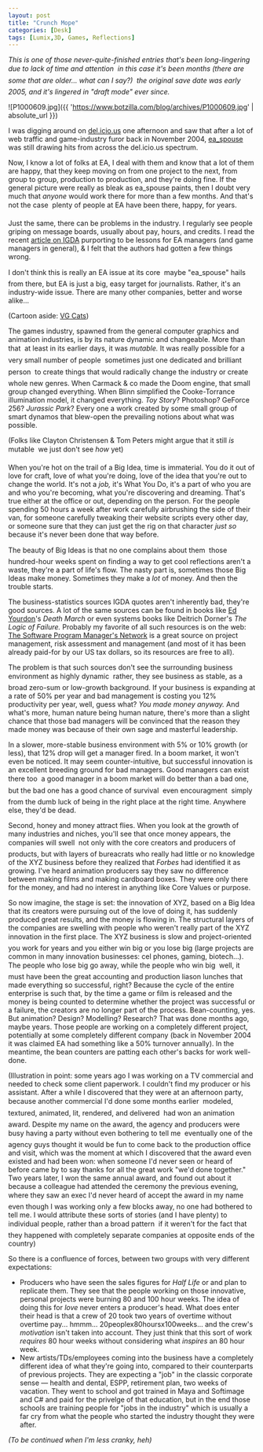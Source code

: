 ```yaml
---
layout: post
title: "Crunch Mope"
categories: [Desk]
tags: [Lumix,3D, Games, Reflections]
---
```

<i>This is one of those never-quite-finished entries that's been long-lingering due to lack of time and attention &#151; in this case it's been months (there are some that are older... what can I say?) &#151; the original save date was early 2005, and it's lingered in "draft mode" ever since.</i>



![P1000609.jpg]({{ 'https://www.botzilla.com/blog/archives/P1000609.jpg' | absolute_url }})


I was digging around on <a href="http://del.icio.us/bjorke/">del.icio.us</a> one afternoon and saw that after a lot of web traffic and game-industry furor back in November 2004, <a href="http://www.livejournal.com/users/ea_spouse/">ea_spouse</a> was still drawing hits from across the del.icio.us spectrum.

Now, I know a lot of folks at EA, I deal with them and know that a lot of them are happy, that they keep moving on from one project to the next, from group to group, production to production, and they're doing fine. If the general picture were really as bleak as ea_spouse paints, then I doubt very much that <i>anyone</i> would work there for more than a few months. And that's not the case &#151; plenty of people at EA have been there, happy, for years.

Just the same, there can be problems in the industry. I regularly see people griping on message boards, usually about pay, hours, and credits. I read the recent <a href="
http://www.igda.org/articles/erobinson_crunch.php">article on IGDA</a> purporting to be lessons for EA managers (and game managers in general), & I felt that the authors had gotten a few things wrong.

I don't think this is really an EA issue at its core &#151; maybe "ea_spouse" hails from there, but EA is just a big, easy target for journalists. Rather, it's an industry-wide issue. There are many other companies, better and worse alike...

<!--more-->
(Cartoon aside: <a href="http://www.vgcats.com/comics/?strip_id=132">VG Cats</a>)

The games industry, spawned from the general computer graphics and animation industries, is by its nature dynamic and changeable. More than that &#151; at least in its earlier days, it was <i>mutable.</i> It was really possible for a very small number of people &#151; sometimes just one dedicated and brilliant person &#151; to create things that would radically change the industry or create whole new genres. When Carmack & co made the Doom engine, that small group changed everything. When Blinn simplified the Cooke-Torrance illumination model, it changed everything. <cite>Toy Story</cite>? Photoshop? GeForce 256? <cite>Jurassic Park</cite>? Every one a work created by some small group of smart dynamos that blew-open the prevailing notions about what was possible.

(Folks like Clayton Christensen & Tom Peters might argue that it still <i>is</i> mutable &#151; we just don't see <i>how</i> yet)

When you're hot on the trail of a Big Idea, time is immaterial. You do it out of love for craft, love of what you're doing, love of the idea that you're out to change the world. It's not a <i>job,</i> it's What You Do, it's a part of who you are and who you're becoming, what you're discovering and dreaming. That's true either at the office or out, depending on the person. For the people spending 50 hours a week after work carefully airbrushing the side of their van, for someone carefully tweaking their website scripts every other day, or someone sure that they can just get the rig on that character <i>just so</i> because it's never been done that way before.

The beauty of Big Ideas is that no one complains about them &#151; those hundred-hour weeks spent on finding a way to get cool reflections aren't a waste, they're a part of life's flow. The nasty part is, sometimes those Big Ideas make money. Sometimes they make a <i>lot</i> of money. And then the trouble starts.

The business-statistics sources IGDA quotes aren't inherently bad, they're good sources. A lot of the same sources can be found in books like <a href="http://www.yourdon.com">Ed Yourdon</a>'s <cite>Death March</cite> or even systems books like Deitrich Dorner's <cite>The Logic of Failure.</cite> Probably my favorite of all such resources is on the web: <a href="http://www.spmn.com/">The Software Program Manager's Network</a> is a great source on project management, risk assessment and management (and  most of it has been already paid-for by our US tax dollars, so its resources are free to all).

The problem is that such sources don't see the surrounding business environment as highly dynamic &#151; rather, they see business as stable, as a broad zero-sum or low-growth background. If your business is expanding at a rate of 50% per year and bad management is costing you 12% productivity per year, well, guess what? <i>You made money anyway.</i> And what's more, human nature being human nature, there's more than a slight chance that those bad managers will be convinced that the reason they made money was because of their own sage and masterful leadership.

In a slower, more-stable business environment with 5% or 10% growth (or less), that 12% drop will get a manager fired. In a boom market, it won't even be noticed. It may seem counter-intuitive, but successful innovation is an excellent breeding ground for bad managers. Good managers can exist there too &#151; a good manager in a boom market will do better than a bad one, but the bad one has a good chance of survival &#151; even encouragment &#151; simply from the dumb luck of being in the right place at the right time. Anywhere else, they'd be dead.

Second, honey and money attract flies. When you look at the growth of many industries and niches, you'll see that once money appears, the companies will swell &#151; not only with the core creators and producers of products, but with layers of bureacrats who really had little or no knowledge of the XYZ business before they realized that <cite>Forbes</cite> had identified it as growing. I've heard animation producers say they saw no difference between making films and making cardboard boxes. They were only there for the money, and had no interest in anything like Core Values or purpose.

So now imagine, the stage is set: the innovation of XYZ, based on a Big Idea that its creators were pursuing out of the love of doing it, has suddenly produced great results, and the money is flowing in. The structural layers of the companies are swelling with people who weren't really part of the XYZ innovation in the first place. The XYZ business is slow and project-oriented &#151; you work for years and you either win big or you lose big (large projects are common in many innovation businesses: cel phones, gaming, biotech...). The people who lose big go away, while the people who win big &#151; well, it must have been the great accounting and production liason lunches that made everything so successful, right? Because the cycle of the entire enterprise is such that, by the time a game or film is released and the money is being counted to determine whether the project was successful or a failure, the creators are no longer part of the process. Bean-counting, yes. But animation? Design? Modelling? Research? That was done months ago, maybe years. Those people are working on a completely different project, potentially at some completely different company (back in November 2004 it was claimed EA had something like a 50% turnover annually). In the meantime, the bean counters are patting each other's backs for work well-done.

(Illustration in point: some years ago I was working on a TV commercial and needed to check some client paperwork. I couldn't find my producer or his assistant. After a while I discovered that they were at an afternoon party, because another commercial I'd done some months earlier &#151; modeled, textured, animated, lit, rendered, and delivered &#151; had won an animation award. Despite my name on the award, the agency and producers were busy having a party without even bothering to tell me &#151; eventually one of the agency guys thought it would be fun to come back to the production office and visit, which was the moment at which I discovered that the award even existed and had been won: when someone I'd never seen or heard of before came by to say thanks for all the great work "we'd done together." Two years later, I won the same annual award, and found out about it because a colleague had attended the ceremony the previous evening, where they saw an exec I'd never heard of accept the award in my name &#151; even though I was working only a few blocks away, no one had bothered to tell me. I would attribute these sorts of stories (and I have plenty) to individual people, rather than a broad pattern &#151; if it weren't for the fact that they happened with completely separate companies at opposite ends of the country)

So there is a confluence of forces, between two groups with very different expectations:

<ul><li>Producers who have seen the sales figures for <cite>Half Life</cite> or  and plan to replicate them. They see that the people working on those innovative, personal projects were burning 80 and 100 hour weeks. The idea of doing this for <i>love</i> never enters a producer's head. What does enter their head is that a crew of 20 took two years of overtime without overtime pay... hmmm... 20peoplex80hoursx100weeks... and the crew's <i>motivation</i> isn't taken into account. They just think that this sort of work <i>requires</i> 80 hour weeks without considering what <i>inspires</i> an 80 hour week.</li><li>New artists/TDs/employees coming into the business have a completely different idea of what they're going into, compared to their counterparts of previous projects. They are expecting a "job" in the classic corporate sense &#151; health and dental, ESPP, retirement plan, two weeks of vacation. They went to school and got trained in Maya and Softimage and C# and paid for the privelge of that education, but in the end those schools are training people for "jobs in the industry" which is usually a far cry from what the people who started the industry thought they were after.</li></ul>

<i>(To be continued when I'm less cranky, heh)</i>

<!-- http://www.gamewatch.org/

del.icio.us

ea_spouse

3DPRO

SPMN

Laid off anyway -->
